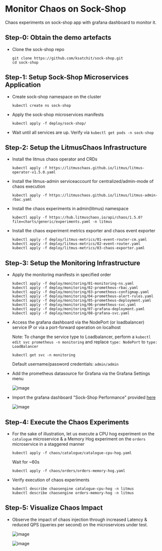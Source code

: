 # Monitor Chaos on Sock-Shop

Chaos experiments on sock-shop app with grafana dashboard to monitor it. 

## Step-0: Obtain the demo artefacts

- Clone the sock-shop repo

  ```
  git clone https://github.com/ksatchit/sock-shop.git
  cd sock-shop
  ```


## Step-1: Setup Sock-Shop Microservices Application

- Create sock-shop namespace on the cluster

  ```
  kubectl create ns sock-shop
  ```

- Apply the sock-shop microservices manifests

  ```
  kubectl apply -f deploy/sock-shop/
  ```

- Wait until all services are up. Verify via `kubectl get pods -n sock-shop`

## Step-2: Setup the LitmusChaos Infrastructure

- Install the litmus chaos operator and CRDs 

  ```
  kubectl apply -f https://litmuschaos.github.io/litmus/litmus-operator-v1.5.0.yaml
  ```

- Install the litmus-admin serviceaccount for centralized/admin-mode of chaos execution

  ```
  kubectl apply -f https://litmuschaos.github.io/litmus/litmus-admin-rbac.yaml
  ```

- Install the chaos experiments in admin(litmus) namespace

  ```
  kubectl apply -f https://hub.litmuschaos.io/api/chaos/1.5.0?file=charts/generic/experiments.yaml -n litmus 
  ```

- Install the chaos experiment metrics exporter and chaos event exporter

  ```
  kubectl apply -f deploy/litmus-metrics/01-event-router-cm.yaml
  kubectl apply -f deploy/litmus-metrics/02-event-router.yaml
  kubectl apply -f deploy/litmus-metrics/03-chaos-exporter.yaml
  ```

## Step-3: Setup the Monitoring Infrastructure

- Apply the monitoring manifests in specified order

  ```
  kubectl apply -f deploy/monitoring/01-monitoring-ns.yaml
  kubectl apply -f deploy/monitoring/02-prometheus-rbac.yaml
  kubectl apply -f deploy/monitoring/03-prometheus-configmap.yaml
  kubectl apply -f deploy/monitoring/04-prometheus-alert-rules.yaml
  kubectl apply -f deploy/monitoring/05-prometheus-deployment.yaml
  kubectl apply -f deploy/monitoring/06-prometheus-svc.yaml
  kubectl apply -f deploy/monitoring/07-grafana-deployment.yaml
  kubectl apply -f deploy/monitoring/08-grafana-svc.yaml
  ```

- Access the grafana dashboard via the NodePort (or loadbalancer) service IP or via a port-forward operation on localhost

  Note: To change the service type to Loadbalancer, perform a `kubectl edit svc prometheus -n monitoring` and replace 
  `type: NodePort` to `type: LoadBalancer`

  ```
  kubectl get svc -n monitoring 
  ```

  Default username/password credentials: `admin/admin`

- Add the prometheus datasource for Grafana via the Grafana Settings menu

  ![image](https://user-images.githubusercontent.com/21166217/87426447-cbcf1c80-c5fc-11ea-976d-6a71ebac755a.png)

- Import the grafana dashboard "Sock-Shop Performance" provided [here](https://raw.githubusercontent.com/ksatchit/sock-shop/master/deploy/monitoring/10-grafana-dashboard.json)

  ![image](https://user-images.githubusercontent.com/21166217/87426547-f28d5300-c5fc-11ea-95da-e091fb07f1b5.png)

## Step-4: Execute the Chaos Experiments


- For the sake of illustration, let us execute a CPU hog experiment on the `catalogue` microservice & a Memory Hog experiment on 
  the `orders` microservice in a staggered manner
 

  ```
  kubectl apply -f chaos/catalogue/catalogue-cpu-hog.yaml
  ```

  Wait for ~60s

  ```
  kubectl apply -f chaos/orders/orders-memory-hog.yaml
  ```
  
- Verify execution of chaos experiments

  ```
  kubectl describe chaosengine catalogue-cpu-hog -n litmus
  kubectl describe chaosengine orders-memory-hog -n litmus
  ```
  
## Step-5: Visualize Chaos Impact

- Observe the impact of chaos injection through increased Latency & reduced QPS (queries per second) on the microservices 
  under test. 

  ![image](https://user-images.githubusercontent.com/21166217/87426747-4d26af00-c5fd-11ea-8d82-dabf6bc9048a.png)

  ![image](https://user-images.githubusercontent.com/21166217/87426820-6cbdd780-c5fd-11ea-88de-1fe8a1b5b503.png)

